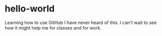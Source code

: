 # hello-world
Learning how to use GitHub
I have never heard of this. I can't wait to see how it might help me for classes and for work.

